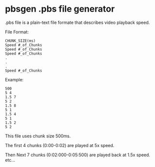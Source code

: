 # pbsgen .pbs file generator
.pbs file is a plain-text file formate that describes video playback speed.

File Format:
```
CHUNK_SIZE(ms)
Speed #_of_Chunks
Speed #_of_Chunks
Speed #_of_Chunks
.
.
.
Speed #_of_Chunks
```

Example:
```
500
5 4
1.5 7
5 2
1.5 8
5 1
1.5 4
5 1
1.5 2
5 2
```
This file uses chunk size 500ms. 

The first 4 chunks (0:00-0:02) are played at 5x speed.

Then Next 7 chunks (0:02:000-0:05:500) are played back at 1.5x speed. etc...
